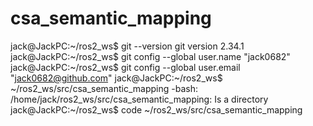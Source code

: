 # csa_semantic_mapping

jack@JackPC:~/ros2_ws$ git --version
git version 2.34.1
jack@JackPC:~/ros2_ws$ git config --global user.name "jack0682"
jack@JackPC:~/ros2_ws$ git config --global user.email "jack0682@github.com"
jack@JackPC:~/ros2_ws$ ~/ros2_ws/src/csa_semantic_mapping
-bash: /home/jack/ros2_ws/src/csa_semantic_mapping: Is a directory
jack@JackPC:~/ros2_ws$ code ~/ros2_ws/src/csa_semantic_mapping
